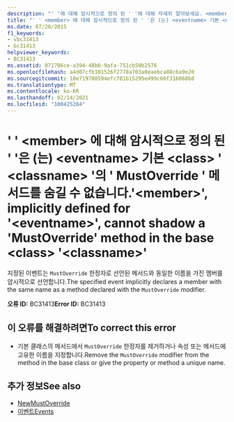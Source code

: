 ```yaml
---
description: "' '에 대해 암시적으로 정의 된 ' '에 대해 자세히 알아보세요. <member> <eventname> 기본 <class> ' '의 ' MustOverride ' 메서드를 숨길 수 없습니다. <classname>"
title: "' ' <member> 에 대해 암시적으로 정의 된 ' '은 (는) <eventname> 기본 <class> ' <classname> '의 ' MustOverride ' 메서드를 숨길 수 없습니다."
ms.date: 07/20/2015
f1_keywords:
- vbc31413
- bc31413
helpviewer_keywords:
- BC31413
ms.assetid: 071706ce-a394-48b6-9afa-751cb50b2576
ms.openlocfilehash: a4d07cfb101526f2778a703a0eaebca88c6a9e20
ms.sourcegitcommit: 10e719780594efc781b15295e499c66f316068b8
ms.translationtype: MT
ms.contentlocale: ko-KR
ms.lasthandoff: 02/14/2021
ms.locfileid: "100425284"
---
```

# <a name="member-implicitly-defined-for-eventname-cannot-shadow-a-mustoverride-method-in-the-base-class-classname"></a><span data-ttu-id="efa4e-103">' ' \<member> 에 대해 암시적으로 정의 된 ' '은 (는) \<eventname> 기본 \<class> ' \<classname> '의 ' MustOverride ' 메서드를 숨길 수 없습니다.</span><span class="sxs-lookup"><span data-stu-id="efa4e-103">'\<member>', implicitly defined for '\<eventname>', cannot shadow a 'MustOverride' method in the base \<class> '\<classname>'</span></span>

<span data-ttu-id="efa4e-104">지정된 이벤트는 `MustOverride` 한정자로 선언된 메서드와 동일한 이름을 가진 멤버를 암시적으로 선언합니다.</span><span class="sxs-lookup"><span data-stu-id="efa4e-104">The specified event implicitly declares a member with the same name as a method declared with the `MustOverride` modifier.</span></span>  
  
 <span data-ttu-id="efa4e-105">**오류 ID:** BC31413</span><span class="sxs-lookup"><span data-stu-id="efa4e-105">**Error ID:** BC31413</span></span>  
  
## <a name="to-correct-this-error"></a><span data-ttu-id="efa4e-106">이 오류를 해결하려면</span><span class="sxs-lookup"><span data-stu-id="efa4e-106">To correct this error</span></span>  
  
- <span data-ttu-id="efa4e-107">기본 클래스의 메서드에서 `MustOverride` 한정자를 제거하거나 속성 또는 메서드에 고유한 이름을 지정합니다.</span><span class="sxs-lookup"><span data-stu-id="efa4e-107">Remove the `MustOverride` modifier from the method in the base class or give the property or method a unique name.</span></span>  
  
## <a name="see-also"></a><span data-ttu-id="efa4e-108">추가 정보</span><span class="sxs-lookup"><span data-stu-id="efa4e-108">See also</span></span>

- [<span data-ttu-id="efa4e-109">New</span><span class="sxs-lookup"><span data-stu-id="efa4e-109">MustOverride</span></span>](../language-reference/modifiers/mustoverride.md)
- [<span data-ttu-id="efa4e-110">이벤트</span><span class="sxs-lookup"><span data-stu-id="efa4e-110">Events</span></span>](../programming-guide/language-features/events/index.md)
